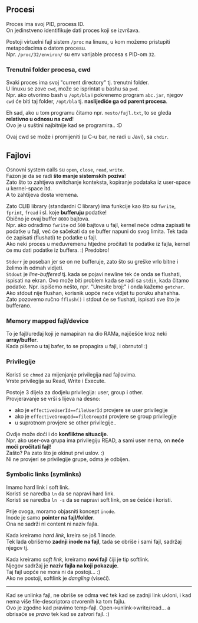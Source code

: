 
## Procesi
Proces ima svoj PID, process ID.  
On jedinstveno identifikuje dati proces koji se izvršava.

Postoji virtuelni fajl sistem `/proc` na linuxu, u kom možemo pristupiti metapodacima o datom procesu.  
Npr. `/proc/32/environ/` su env varijable procesa s PID-om `32`.

### Trenutni folder procesa, cwd
Svaki proces ima svoj "current directory" tj. trenutni folder.  
U linuxu se zove `cwd`, može se isprintat u bashu sa `pwd`.  
Npr. ako otvorimo bash u `/opt/bla` i pokrenemo program `abc.jar`,
njegov `cwd` će biti taj folder, `/opt/bla` tj. **naslijediće ga od parent procesa**.

Eh sad, ako u tom programu čitamo npr. `nesto/fajl.txt`, to se gleda **relativno u odnosu na cwd**!  
Ovo je u suštini najbitnije kad se programira.. :D

Ovaj cwd se može i promijeniti (u C-u bar, ne radi u Javi), sa `chdir`.


## Fajlovi

Osnovni system calls su `open`, `close`, `read`, `write`.  
Fazon je da se radi **što manje sistemskih poziva**!  
Zato što to zahtjeva switchanje konteksta, kopiranje podataka iz user-space u kernel-space itd.  
A to zahtijeva dosta vremena.

Zato CLIB library (standardni C library) ima funkcije kao što su `fwrite`, `fprint`, `fread` i sl. koje **bufferuju** podatke!  
Obično je ovaj buffer `8000` bajtova.  
Npr. ako odradimo `fwrite` od `500` bajtova u fajl, kernel neće odma zapisati te podatke u fajl, već će sačekati da se buffer napuni do svog limita. Tek tada će zapisati (flushati) te podatke u fajl.  
Ako neki proces u međuvremenu htjedne pročitati te podatke iz fajla, kernel će mu dati podatke iz buffera. :) Predobro!

`Stderr` je poseban jer se on ne bufferuje, zato što su greške vrlo bitne i želimo ih odmah vidjeti.  
`Stdout` je *line-buffered* tj. kada se pojavi newline tek će onda se flushati, ispisati na ekran.
Ovo može biti problem kada se radi sa `stdin`, kada čitamo podatke. Npr. ispišemo nešto, npr. "Unesite broj:" i onda kažemo `getchar`.  
Ako stdout nije flushan, korisnik uopće neće vidjet tu poruku ahahahha.  
Zato pozovemo ručno `fflush()` i stdout će se flushati, ispisati sve što je bufferano.


### Memory mapped fajl/device
To je fajl/uređaj koji je namapiran na dio RAMa, najčešće kroz neki **array/buffer**.  
Kada pišemo u taj bafer, to se propagira u fajl, i obrnuto! :)

### Privilegije
Koristi se `chmod` za mijenjanje privilegija nad fajlovima.  
Vrste privilegija su Read, Write i Execute.

Postoje 3 dijela za dodjelu privilegija: user, group i other.  
Provjeravanje se vrši s lijeva na desno:
- ako je `effectiveUserId==fileUserId` provjere se user privilegije
- ako je `effectiveGroupId==fileGroupId` provjere se group privilegije
- u suprotnom provjere se other privilegije..

Ovdje može doći i do **konfliktne situacije**.  
Npr. ako user-ova grupa ima privilegiju READ, a sami user nema, on **neće moći pročitati fajl**!  
Zašto? Pa zato što je okinut prvi uslov. :)  
Ni ne provjeri se privilegije grupe, odma je odbijen.

### Symbolic links (symlinks)

Imamo hard link i soft link.  
Koristi se naredba `ln` da se napravi hard link.  
Koristi se naredba `ln -s` da se napravi soft link, on se češće i koristi.

Prije ovoga, moramo objasniti koncept `inode`.  
Inode je samo **pointer na fajl/folder**.  
Ona ne sadrži ni content ni naziv fajla.

Kada kreiramo *hard link*, kreira se još 1 inode.  
Tek lada obrišemo **zadnji inode na fajl**, tada se obriše i sami fajl, sadržaj njegov tj.  

Kada kreiramo *soft link*, kreiramo **novi fajl** čiji je tip softlink.  
Njegov sadržaj je **naziv fajla na koji pokazuje**.  
Taj fajl uopće ne mora ni da postoji... :)  
Ako ne postoji, softlink je *dangling* (viseći).

---
Kad se unlinka fajl, ne obriše se odma već tek kad se zadnji link ukloni, i kad nema više file-descriptora otvorenih ka tom fajlu.  
Ovo je zgodno kad pravimo temp-fajl. Open->unlink->write/read... a obrisaće se *pravo* tek kad se zatvori fajl. :)











